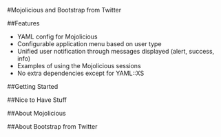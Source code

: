 #Mojolicious and Bootstrap from Twitter

##Features

* YAML config for Mojolicious
* Configurable application menu based on user type
* Unified user notification through messages displayed (alert, success, info)
* Examples of using the Mojolicious sessions 
* No extra dependencies except for YAML::XS


##Getting Started



##Nice to Have Stuff



##About Mojolicious



##About Bootstrap from Twitter
